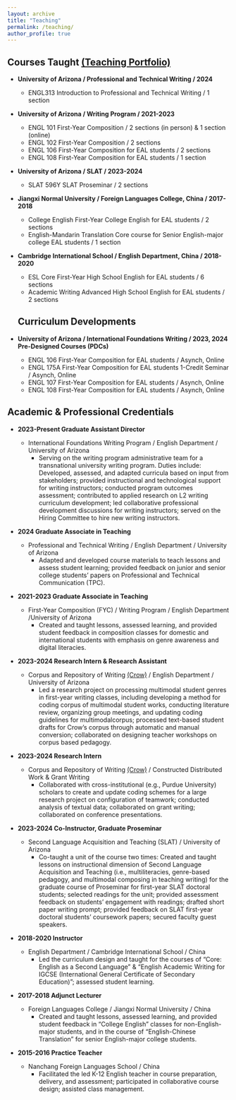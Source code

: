 ```yaml
---
layout: archive
title: "Teaching"
permalink: /teaching/
author_profile: true
---
```


## Courses Taught [(Teaching Portfolio)](https://sites.google.com/arizona.edu/weixu1?usp=sharing)

* **University of Arizona / Professional and Technical Writing / 2024**
  * ENGL313 Introduction to Professional and Technical Writing / 1 section
    
* **University of Arizona / Writing Program / 2021-2023**
  * ENGL 101 First-Year Composition / 2 sections (in person) & 1 section (online)
  * ENGL 102 First-Year Composition / 2 sections
  * ENGL 106 First-Year Composition for EAL students / 2 sections
  * ENGL 108 First-Year Composition for EAL students / 1 section
    
* **University of Arizona / SLAT / 2023-2024**
  * SLAT 596Y SLAT Proseminar / 2 sections
    
* **Jiangxi Normal University / Foreign Languages College, China / 2017-2018**
  * College English First-Year College English for EAL students / 2 sections
  * English-Mandarin Translation Core course for Senior English-major college EAL students / 1 section
    
* **Cambridge International School / English Department, China / 2018-2020**
  * ESL Core First-Year High School English for EAL students / 6 sections
  * Academic Writing Advanced High School English for EAL students / 2 sections
 
  ## Curriculum Developments

* **University of Arizona / International Foundations Writing / 2023, 2024 Pre-Designed Courses (PDCs)**
  * ENGL 106 First-Year Composition for EAL students / Asynch, Online
  * ENGL 175A First-Year Composition for EAL students 1-Credit Seminar / Asynch, Online
  * ENGL 107 First-Year Composition for EAL students / Asynch, Online
  * ENGL 108 First-Year Composition for EAL students / Asynch, Online
     
   
## Academic & Professional Credentials

* **2023-Present Graduate Assistant Director**
  * International Foundations Writing Program / English Department / University of Arizona
    * Serving on the writing program administrative team for a transnational university writing program. Duties include: Developed, assessed, and adapted curricula based on input from stakeholders; provided instructional and technological support for writing instructors; conducted program outcomes assessment; contributed to applied research on L2 writing curriculum development; led collaborative professional development discussions for writing instructors; served on the Hiring Committee to hire new writing instructors.
 
* **2024 Graduate Associate in Teaching**
  * Professional and Technical Writing / English Department / University of Arizona
    * Adapted and developed course materials to teach lessons and assess student learning; provided feedback on junior and senior college students’ papers on Professional and Technical Communication (TPC).
 
* **2021-2023 Graduate Associate in Teaching**
  * First-Year Composition (FYC) / Writing Program / English Department /University of Arizona
    * Created and taught lessons, assessed learning, and provided student feedback in composition classes for domestic and international students with emphasis on genre awareness and digital literacies.
 
* **2023-2024 Research Intern & Research Assistant**
  * Corpus and Repository of Writing [(Crow)](https://crow.corporaproject.org/) / English Department / University of Arizona
    * Led a research project on processing multimodal student genres in first-year writing classes, including developing a method for coding corpus of multimodal student works, conducting literature review, organizing group meetings, and updating coding guidelines for multimodalcorpus; processed text-based student drafts for Crow’s corpus through automatic and manual conversion; collaborated on designing teacher workshops on corpus based pedagogy.
 
* **2023-2024 Research Intern**
  * Corpus and Repository of Writing [(Crow)](https://crow.corporaproject.org/) / Constructed Distributed Work & Grant Writing
    * Collaborated with cross-institutional (e.g., Purdue University) scholars to create and update coding schemes for a large research project on configuration of teamwork; conducted analysis of textual data; collaborated on grant writing; collaborated on conference presentations.
 
* **2023-2024 Co-Instructor, Graduate Proseminar**
  * Second Language Acquisition and Teaching (SLAT) / University of Arizona
    * Co-taught a unit of the course two times: Created and taught lessons on instructional dimension of Second Language Acquisition and Teaching (i.e., multiliteracies, genre-based pedagogy, and multimodal composing in teaching writing) for the graduate course of Proseminar for first-year SLAT doctoral students; selected readings for the unit; provided assessment feedback on students’ engagement with readings; drafted short paper writing prompt; provided feedback on SLAT first-year doctoral students’ coursework papers; secured faculty guest speakers.
 
* **2018-2020 Instructor**
  * English Department / Cambridge International School / China
    * Led the curriculum design and taught for the courses of “Core: English as a Second Language” & “English Academic Writing for IGCSE (International General Certificate of Secondary Education)”; assessed student learning.
 
* **2017-2018 Adjunct Lecturer**
  * Foreign Languages College / Jiangxi Normal University / China
    * Created and taught lessons, assessed learning, and provided student feedback in “College English” classes for non-English-major students, and in the course of “English-Chinese Translation” for senior English-major college students.
  
* **2015-2016 Practice Teacher**
  * Nanchang Foreign Languages School / China
    * Facilitated the led K-12 English teacher in course preparation, delivery, and assessment; participated in collaborative course design; assisted class management.

